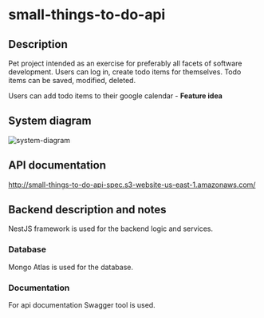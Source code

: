 # small-things-to-do-api

## Description
Pet project intended as an exercise for preferably all facets of software development. 
Users can log in, create todo items for themselves. Todo items can be saved, modified, deleted.

Users can add todo items to their google calendar - **Feature idea** 

## System diagram

![system-diagram](https://user-images.githubusercontent.com/50949770/200331073-a788d480-aec2-4d71-aade-d0d619be3ec5.svg)


## API documentation

http://small-things-to-do-api-spec.s3-website-us-east-1.amazonaws.com/

## Backend description and notes
NestJS framework is used for the backend logic and services.

### Database
Mongo Atlas is used for the database.

### Documentation
For api documentation Swagger tool is used.
